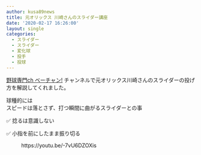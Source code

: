 ```yaml
---
author: kusa89news
title: 元オリックス 川崎さんのスライダー講座
date: '2020-02-17 16:26:00'
layout: single
categories:
  - スライダー
  - スライダー
  - 変化球
  - 投手
  - 投球
---
```


[野球専門ch ベーチャン!](https://www.youtube.com/channel/UCcnTKMBr7_DchEiLI3_FsBQ) チャンネルで元オリックス川崎さんのスライダーの投げ方を解説してくれました。

球種的には  
スピードは落とさず、打つ瞬間に曲がるスライダーとの事

✅ 捻るは意識しない

✅ 小指を前にしたまま振り切る

<figure class="wp-block-embed-youtube wp-block-embed is-type-video is-provider-youtube wp-embed-aspect-16-9 wp-has-aspect-ratio">

<div class="wp-block-embed__wrapper">https://youtu.be/-7vU6DZOXis</div>

</figure>